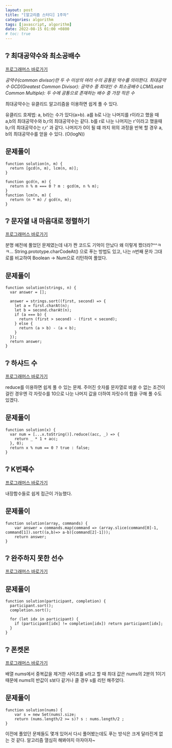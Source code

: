 ```yaml
---
layout: post
title: "[알고리즘 스터디] 1주차"
categories: algorithm
tags: [javascript, algorithm]
date: 2022-08-15 01:00 +0800
# toc: true
---
```


## ❔ 최대공약수와 최소공배수

[프로그래머스 바로가기](https://school.programmers.co.kr/learn/courses/30/lessons/12940)

_공약수(common divisor)란 두 수 이상의 여러 수의 공통된 약수를 의미한다.
최대공약수 GCD(Greatest Common Divisor): 공약수 중 최대인 수
최소공배수 LCM(Least Common Multiple): 두 수에 공통으로 존재하는 배수 중 가장 작은 수_

최대공약수는 유클리드 알고리즘을 이용하면 쉽게 풀 수 있다.

유클리드 호제법: a, b라는 수가 있다(a>b). a를 b로 나눈 나머지를 r이라고 했을 때 a,b의 최대공약수와 b,r의 최대공약수는 같다.
b를 r로 나눈 나머지는 r'이라고 했을때 b,r의 최대공약수는 r,r' 과 같다.
나머지가 0이 될 떄 까지 위의 과정을 반복 할 경우 a, b의 최대공약수를 얻을 수 있다. (O(logN))

## 문제풀이

```
function solution(n, m) {
  return [gcd(n, m), lcm(n, m)];
}

function gcd(n, m) {
  return n % m === 0 ? m : gcd(m, n % m);
}
function lcm(n, m) {
  return (n * m) / gcd(n, m);
}

```

## ❔ 문자열 내 마음대로 정렬하기

[프로그래머스 바로가기](https://school.programmers.co.kr/learn/courses/30/lessons/12915)

분명 예전에 풀었던 문제였는데 내가 짠 코드도 기억이 안났다 왜 이렇게 짰더라?^^ㅋㅋ...
String.prototype.charCodeAt() 으로 푸는 방법도 있고, 나는 n번째 문자 그대로를 비교하여 Boolean -> Num으로 리턴하여 풀었다.

## 문제풀이

```
function solution(strings, n) {
  var answer = [];

  answer = strings.sort((first, second) => {
    let a = first.charAt(n);
    let b = second.charAt(n);
    if (a === b) {
      return (first > second) - (first < second);
    } else {
      return (a > b) - (a < b);
    }
  });
  return answer;
}

```

## ❔ 하샤드 수

[프로그래머스 바로가기](https://school.programmers.co.kr/learn/courses/30/lessons/12947)

reduce를 이용하면 쉽게 풀 수 있는 문제.
주어진 숫자를 문자열로 바꿀 수 없는 조건이 걸린 경우엔 각 자릿수를 10으로 나눈 나머지 값을 더하여 자릿수의 합을 구해 풀 수도 있겠다.

## 문제풀이

```
function solution(x) {
  var num = [...x.toString()].reduce((acc, _) => {
    return _ * 1 + acc;
  }, 0);
  return x % num == 0 ? true : false;
}

```

## ❔ K번째수

[프로그래머스 바로가기](https://school.programmers.co.kr/learn/courses/30/lessons/42748)

내장함수들로 쉽게 접근이 가능했다.

## 문제풀이

```
function solution(array, commands) {
    var answer = commands.map(command => (array.slice(command[0]-1, command[1]).sort((a,b)=> a-b)[command[2]-1]));
    return answer;
}
```

## ❔ 완주하지 못한 선수

[프로그래머스 바로가기](https://school.programmers.co.kr/learn/courses/30/lessons/42576)

## 문제풀이

```
function solution(participant, completion) {
  participant.sort();
  completion.sort();

  for (let idx in participant) {
    if (participant[idx] != completion[idx]) return participant[idx];
  }
}
```

## ❔ 폰켓몬

[프로그래머스 바로가기](https://school.programmers.co.kr/learn/courses/30/lessons/1845)

배열 nums에서 중복값을 제거한 사이즈를 s라고 할 때
최대 값은 nums의 2분의 1이기 때문에 nums의 반값이 s보다 같거나 클 경우 s를 리턴 해주었다.

## 문제풀이

```
function solution(nums) {
    var s = new Set(nums).size;
    return (nums.length/2 >= s)? s : nums.length/2 ;
}
```

이전에 풀었던 문제들도 몇개 있어서 다시 풀어봤는데도 푸는 방식은 크게 달라진게 없는 것 같다.
알고리즘 열심히 해봐야지 아자아자~
